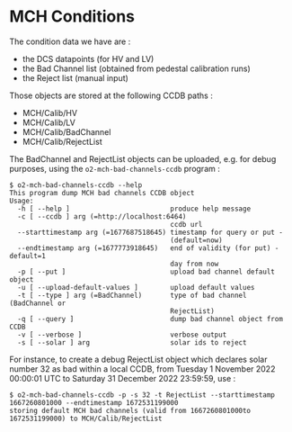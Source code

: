 <!-- doxy
\page refDetectorsMUONMCHConditions Conditions
/doxy -->

# MCH Conditions

The condition data we have are :

- the DCS datapoints (for HV and LV)
- the Bad Channel list (obtained from pedestal calibration runs)
- the Reject list (manual input)

Those objects are stored at the following CCDB paths :

- MCH/Calib/HV
- MCH/Calib/LV
- MCH/Calib/BadChannel
- MCH/Calib/RejectList

The BadChannel and RejectList objects can be uploaded, e.g. for debug purposes, using the `o2-mch-bad-channels-ccdb` program :

```shell
$ o2-mch-bad-channels-ccdb --help
This program dump MCH bad channels CCDB object
Usage:
  -h [ --help ]                         produce help message
  -c [ --ccdb ] arg (=http://localhost:6464)
                                        ccdb url
  --starttimestamp arg (=1677687518645) timestamp for query or put -
                                        (default=now)
  --endtimestamp arg (=1677773918645)   end of validity (for put) - default=1
                                        day from now
  -p [ --put ]                          upload bad channel default object
  -u [ --upload-default-values ]        upload default values
  -t [ --type ] arg (=BadChannel)       type of bad channel (BadChannel or
                                        RejectList)
  -q [ --query ]                        dump bad channel object from CCDB
  -v [ --verbose ]                      verbose output
  -s [ --solar ] arg                    solar ids to reject

```

For instance, to create a debug RejectList object which declares solar number 32 as bad within a local CCDB, from Tuesday 1 November 2022 00:00:01 UTC to Saturday 31 December 2022 23:59:59, use :

```shell
$ o2-mch-bad-channels-ccdb -p -s 32 -t RejectList --starttimestamp 1667260801000 --endtimestamp 1672531199000
storing default MCH bad channels (valid from 1667260801000to 1672531199000) to MCH/Calib/RejectList
```
